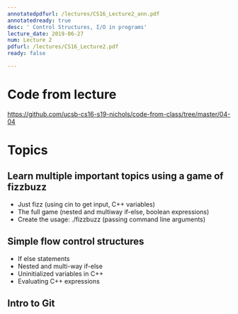 ```yaml
---
annotatedpdfurl: /lectures/CS16_Lecture2_ann.pdf
annotatedready: true
desc: ' Control Structures, I/O in programs'
lecture_date: 2019-06-27
num: Lecture 2
pdfurl: /lectures/CS16_Lecture2.pdf
ready: false

---
```


# Code from lecture

<https://github.com/ucsb-cs16-s19-nichols/code-from-class/tree/master/04-04>

# Topics

## Learn multiple important topics using a game of fizzbuzz

* Just fizz (using cin to get input, C++ variables)
* The full game (nested and multiway if-else, boolean expressions)
* Create the usage: ./fizzbuzz <number> (passing command line arguments)

## Simple flow control structures

* If else statements
* Nested and multi-way if-else
* Uninitialized variables in C++
* Evaluating C++ expressions

## Intro to Git
